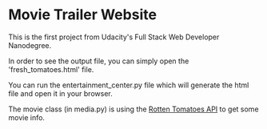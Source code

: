 # Movie Trailer Website

This is the first project from Udacity's Full Stack Web Developer Nanodegree.

In order to see the output file, you can simply open the 'fresh_tomatoes.html' file.

You can run the entertainment_center.py file which will generate the html file and open it in your browser.

The movie class (in media.py) is using the [Rotten Tomatoes API](http://developer.rottentomatoes.com/docs) to get some movie info.
